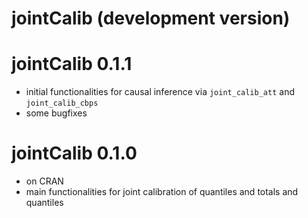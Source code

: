 # jointCalib (development version)

# jointCalib 0.1.1

- initial functionalities for causal inference via `joint_calib_att` and `joint_calib_cbps`
- some bugfixes

# jointCalib 0.1.0

- on CRAN
- main functionalities for joint calibration of quantiles and totals and quantiles
